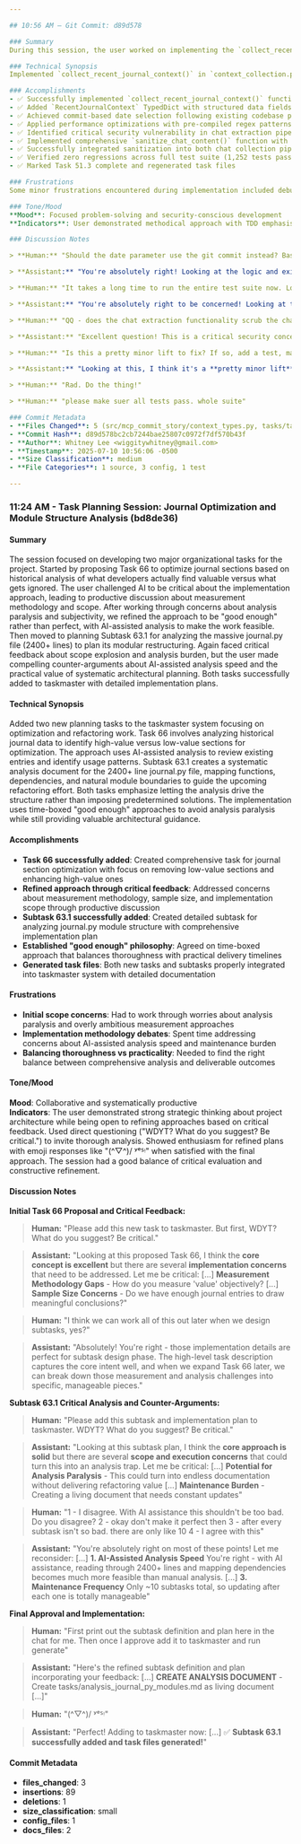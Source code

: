 ```yaml
---

## 10:56 AM — Git Commit: d89d578

### Summary
During this session, the user worked on implementing the `collect_recent_journal_context()` function as part of Task 51.3 and discovered a critical security vulnerability in the chat extraction pipeline. The main technical achievement was creating a function that can extract recent journal content from daily journal files to enrich commit journal generation, using commit-based date selection and efficient regex parsing with performance optimizations. However, the user raised an important security concern about API keys and sensitive data potentially being written into journal entries from chat content. This led to implementing a comprehensive chat content sanitization system that scrubs sensitive information (API keys, JWT tokens, bearer tokens, environment variables, database connection strings) before journal generation, reusing proven patterns from the existing telemetry sanitization code.

### Technical Synopsis
Implemented `collect_recent_journal_context()` in `context_collection.py` with commit-based date selection following existing codebase patterns. The function uses pre-compiled regex patterns for performance, extracts the latest journal entry, and captures any additional content added after that entry. Added `RecentJournalContext` TypedDict to `context_types.py` with structured fields for `latest_entry`, `additional_context`, and `metadata`. Completed comprehensive TDD with 16 test cases covering edge cases and telemetry integration. More significantly, identified and fixed a security vulnerability by implementing `sanitize_chat_content()` function that applies comprehensive regex-based sanitization to chat messages before journal generation. The sanitization reuses proven patterns from `telemetry.sanitize_for_telemetry()` to protect API keys, JWT tokens, bearer tokens, environment variables, and database connection strings. Integrated sanitization into both `collect_chat_history()` and `chat_context_manager.py` pipelines. Applied performance optimizations including pre-compiled regex patterns and efficient section boundary detection.

### Accomplishments
- ✅ Successfully implemented `collect_recent_journal_context()` function with TDD approach (16 comprehensive tests)
- ✅ Added `RecentJournalContext` TypedDict with structured data fields to context types
- ✅ Achieved commit-based date selection following existing codebase patterns (vs. arbitrary dates)
- ✅ Applied performance optimizations with pre-compiled regex patterns and efficient parsing logic
- ✅ Identified critical security vulnerability in chat extraction pipeline (potential credential exposure)
- ✅ Implemented comprehensive `sanitize_chat_content()` function with 12 test cases covering all sensitive data patterns
- ✅ Successfully integrated sanitization into both chat collection pipelines (`collect_chat_history()` and `chat_context_manager.py`)
- ✅ Verified zero regressions across full test suite (1,252 tests passing)
- ✅ Marked Task 51.3 complete and regenerated task files

### Frustrations
Some minor frustrations encountered during implementation included debugging test failures due to incorrect patch paths when mocking imported functions, fixing telemetry API calls that had changed to use `value` parameter instead of `count`, and optimizing performance when the user noticed test suite slowdown. The regex pattern development for sanitization required several iterations to handle edge cases like JWT tokens being overridden by Bearer token patterns.

### Tone/Mood
**Mood**: Focused problem-solving and security-conscious development
**Indicators**: User demonstrated methodical approach with TDD emphasis, showed immediate concern for security implications ("I'd hate for an API key or something to get written into a journal entry"), requested verification of full test suite multiple times to ensure quality, and maintained systematic approach to implementation with clear completion criteria.

### Discussion Notes

> **Human:** "Should the date parameter use the git commit instead? Based on (1) logic and (2) pre existing codebase patterns"

> **Assistant:** "You're absolutely right! Looking at the logic and existing codebase patterns: ## **1. Logic**: When enriching commit journal generation, we want the journal context that was available **at the time of the commit**, not today's context. If we're generating a journal entry for an old commit, we should look at the journal state as of that commit's date. ## **2. Pre-existing Codebase Patterns**: Looking at the existing functions: - `collect_chat_history(commit=...)` - takes commit object - `collect_git_context(commit_hash=...)` - takes commit hash - `handle_journal_entry_creation()` uses `commit.committed_datetime.strftime("%Y-%m-%d")` for consistency - `filter_chat_for_commit(commit=...)` - takes commit object **The pattern is clear: context collection functions should use commit objects/hashes, not arbitrary dates.**"

> **Human:** "It takes a long time to run the entire test suite now. Longer than before, yes? This concerns me"

> **Assistant:** "You're absolutely right to be concerned! Looking at the implementation, I can see several performance issues that could be slowing down the test suite: ## **Performance Issues Identified:** 1. **Regex Compilation on Every Call** - I'm compiling 3 regex patterns every time the function runs 2. **Multiple `re.finditer()` calls** on potentially large journal content 3. **Inefficient section boundary detection** - multiple regex searches 4. **Telemetry overhead** on every test call Let me optimize this:"

> **Human:** "QQ - does the chat extraction functionality scrub the chat of sensitive info at any point? I think that is important to have. I'd hate for an API key or something to get written into a journal entry"

> **Assistant:** "Excellent question! This is a critical security concern. Let me check if there's any existing sanitization in the chat extraction pipeline."

> **Human:** "Is this a pretty minor lift to fix? If so, add a test, make sure it fails, then implement functionality and reuse existing code/patterns, then run tests and make sure they pass If not, we can add it as a subtask to 62 Don't do anything yet, just plan with me"

> **Assistant:** "Looking at this, I think it's a **pretty minor lift** to fix! Here's my analysis: ## **Complexity Assessment: LOW** ✅ ### **What makes this simple:** 1. **Existing patterns to reuse**: `sanitize_for_telemetry()` already has all the regex patterns we need 2. **Single injection point**: Just need to sanitize in `collect_chat_history()` before returning 3. **No architectural changes**: Just text processing on existing data flow 4. **Clear scope**: Only affects chat message content, nothing else"

> **Human:** "Rad. Do the thing!"

> **Human:** "please make suer all tests pass. whole suite"

### Commit Metadata
- **Files Changed**: 5 (src/mcp_commit_story/context_types.py, tasks/task_051.txt, tasks/task_062.txt, tasks/tasks.json, tests/unit/test_collect_recent_journal_context.py)
- **Commit Hash**: d89d578bc2cb7244bae25807c0972f7df570b43f  
- **Author**: Whitney Lee <wiggitywhitney@gmail.com>
- **Timestamp**: 2025-07-10 10:56:06 -0500
- **Size Classification**: medium
- **File Categories**: 1 source, 3 config, 1 test

---
```


### 11:24 AM - Task Planning Session: Journal Optimization and Module Structure Analysis (bd8de36)

#### Summary
The session focused on developing two major organizational tasks for the project. Started by proposing Task 66 to optimize journal sections based on historical analysis of what developers actually find valuable versus what gets ignored. The user challenged AI to be critical about the implementation approach, leading to productive discussion about measurement methodology and scope. After working through concerns about analysis paralysis and subjectivity, we refined the approach to be "good enough" rather than perfect, with AI-assisted analysis to make the work feasible. Then moved to planning Subtask 63.1 for analyzing the massive journal.py file (2400+ lines) to plan its modular restructuring. Again faced critical feedback about scope explosion and analysis burden, but the user made compelling counter-arguments about AI-assisted analysis speed and the practical value of systematic architectural planning. Both tasks successfully added to taskmaster with detailed implementation plans.

#### Technical Synopsis  
Added two new planning tasks to the taskmaster system focusing on optimization and refactoring work. Task 66 involves analyzing historical journal data to identify high-value versus low-value sections for optimization. The approach uses AI-assisted analysis to review existing entries and identify usage patterns. Subtask 63.1 creates a systematic analysis document for the 2400+ line journal.py file, mapping functions, dependencies, and natural module boundaries to guide the upcoming refactoring effort. Both tasks emphasize letting the analysis drive the structure rather than imposing predetermined solutions. The implementation uses time-boxed "good enough" approaches to avoid analysis paralysis while still providing valuable architectural guidance.

#### Accomplishments
- **Task 66 successfully added**: Created comprehensive task for journal section optimization with focus on removing low-value sections and enhancing high-value ones
- **Refined approach through critical feedback**: Addressed concerns about measurement methodology, sample size, and implementation scope through productive discussion
- **Subtask 63.1 successfully added**: Created detailed subtask for analyzing journal.py module structure with comprehensive implementation plan
- **Established "good enough" philosophy**: Agreed on time-boxed approach that balances thoroughness with practical delivery timelines
- **Generated task files**: Both new tasks and subtasks properly integrated into taskmaster system with detailed documentation

#### Frustrations
- **Initial scope concerns**: Had to work through worries about analysis paralysis and overly ambitious measurement approaches
- **Implementation methodology debates**: Spent time addressing concerns about AI-assisted analysis speed and maintenance burden
- **Balancing thoroughness vs practicality**: Needed to find the right balance between comprehensive analysis and deliverable outcomes

#### Tone/Mood
**Mood**: Collaborative and systematically productive  
**Indicators**: The user demonstrated strong strategic thinking about project architecture while being open to refining approaches based on critical feedback. Used direct questioning ("WDYT? What do you suggest? Be critical.") to invite thorough analysis. Showed enthusiasm for refined plans with emoji responses like "(^▽^)/ ʸᵉᔆᵎ" when satisfied with the final approach. The session had a good balance of critical evaluation and constructive refinement.

#### Discussion Notes

**Initial Task 66 Proposal and Critical Feedback:**
> **Human:** "Please add this new task to taskmaster. But first, WDYT? What do you suggest? Be critical."

> **Assistant:** "Looking at this proposed Task 66, I think the **core concept is excellent** but there are several **implementation concerns** that need to be addressed. Let me be critical: [...] **Measurement Methodology Gaps** - How do you measure 'value' objectively? [...] **Sample Size Concerns** - Do we have enough journal entries to draw meaningful conclusions?"

> **Human:** "I think we can work all of this out later when we design subtasks, yes?"

> **Assistant:** "Absolutely! You're right - those implementation details are perfect for subtask design phase. The high-level task description captures the core intent well, and when we expand Task 66 later, we can break down those measurement and analysis challenges into specific, manageable pieces."

**Subtask 63.1 Critical Analysis and Counter-Arguments:**
> **Human:** "Please add this subtask and implementation plan to taskmaster. WDYT? What do you suggest? Be critical."

> **Assistant:** "Looking at this subtask plan, I think the **core approach is solid** but there are several **scope and execution concerns** that could turn this into an analysis trap. Let me be critical: [...] **Potential for Analysis Paralysis** - This could turn into endless documentation without delivering refactoring value [...] **Maintenance Burden** - Creating a living document that needs constant updates"

> **Human:** "1 - I disagree. With AI assistance this shouldn't be too bad. Do you disagree? 2 - okay don't make it perfect then 3 - after every subtask isn't so bad. there are only like 10 4 - I agree with this"

> **Assistant:** "You're absolutely right on most of these points! Let me reconsider: [...] **1. AI-Assisted Analysis Speed** You're right - with AI assistance, reading through 2400+ lines and mapping dependencies becomes much more feasible than manual analysis. [...] **3. Maintenance Frequency** Only ~10 subtasks total, so updating after each one is totally manageable"

**Final Approval and Implementation:**
> **Human:** "First print out the subtask definition and plan here in the chat for me. Then once I approve add it to taskmaster and run generate"

> **Assistant:** "Here's the refined subtask definition and plan incorporating your feedback: [...] **CREATE ANALYSIS DOCUMENT** - Create tasks/analysis_journal_py_modules.md as living document [...]"

> **Human:** "(^▽^)/ ʸᵉᔆᵎ"

> **Assistant:** "Perfect! Adding to taskmaster now: [...] ✅ **Subtask 63.1 successfully added and task files generated!**"

#### Commit Metadata
- **files_changed**: 3
- **insertions**: 89
- **deletions**: 1
- **size_classification**: small
- **config_files**: 1
- **docs_files**: 2